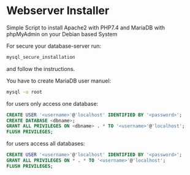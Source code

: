# Webserver Installer

Simple Script to install Apache2 with PHP7.4 and MariaDB with phpMyAdmin on your Debian based System

For secure your database-server run:

```bash
mysql_secure_installation
```

and follow the instructions.

You have to create MariaDB user manuel:

```bash
mysql -u root
```

for users only access one database:

```SQL
CREATE USER '<username>'@'localhost' IDENTIFIED BY '<password>';
CREATE DATABASE <dbname>;
GRANT ALL PRIVILEGES ON <dbname> . * TO '<username>'@'localhost';
FLUSH PRIVILEGES;
```

for users access all databases:

```SQL
CREATE USER '<username>'@'localhost' IDENTIFIED BY '<password>';
GRANT ALL PRIVILEGES ON * . * TO '<username>'@'localhost';
FLUSH PRIVILEGES;
```
